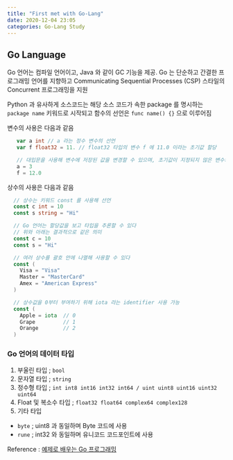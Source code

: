 ```yaml
---
title: "First met with Go-Lang"
date: 2020-12-04 23:05
categories: Go-Lang Study
---
```

## Go Language

Go 언어는 컴파일 언어이고, Java 와 같이 GC 기능을 제공.
Go 는 단순하고 간결한 프로그래밍 언어를 지향하고 Communicating Sequential Processes (CSP) 스타일의 Concurrent 프로그래밍을 지원

Python 과 유사하게 소스코드는 해당 소스 코드가 속한 package 를 명시하는 `package name` 키워드로 시작되고 함수의 선언은 `func name() {}` 으로 이루어짐

변수의 사용은 다음과 같음

```go
   var a int // a 라는 정수 변수의 선언
   var f float32 = 11. // float32 타입의 변수 f 에 11.0 이라는 초기값 할당

   // 대입문을 사용해 변수에 저장된 값을 변경할 수 있으며, 초기값이 지정되지 않은 변수의 값은 0으로 초기화됨
   a = 3
   f = 12.0
```

상수의 사용은 다음과 같음

```go
  // 상수는 키워드 const 를 사용해 선언
  const c int = 10
  const s string = "Hi"

  // Go 언어는 할당값을 보고 타입을 추론할 수 있다
  // 위와 아래는 결과적으로 같은 의미
  const c = 10
  const s = "Hi"

  // 여러 상수를 괄호 안에 나열해 사용할 수 있다
  const (
    Visa = "Visa"
    Master = "MasterCard"
    Amex = "American Express"
  )

  // 상수값을 0부터 부여하기 위해 iota 라는 identifier 사용 가능
  const (
    Apple = iota  // 0
    Grape         // 1
    Orange        // 2
  )
```

### Go 언어의 데이터 타입

1. 부울린 타입 ; `bool`
2. 문자열 타입 ; `string`
3. 정수형 타입 ; `int int8 int16 int32 int64 / uint uint8 uint16 uint32 uint64`
4. Float 및 복소수 타입 ; `float32 float64 complex64 complex128`
5. 기타 타입
  - `byte` ; uint8 과 동일하며 Byte 코드에 사용
  - `rune` ; int32 와 동일하며 유니코드 코드포인트에 사용

Reference : [예제로 배우는 Go 프로그래밍][예제로-배우는-Go-프로그래밍]

[예제로-배우는-Go-프로그래밍]: http://golang.site/
